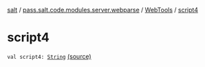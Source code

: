 [salt](../../index.md) / [pass.salt.code.modules.server.webparse](../index.md) / [WebTools](index.md) / [script4](./script4.md)

# script4

`val script4: `[`String`](https://kotlinlang.org/api/latest/jvm/stdlib/kotlin/-string/index.html) [(source)](https://github.com/kurbaniec-tgm/salt/tree/master/code/modules/server/webparse/WebTools.kt#L100)